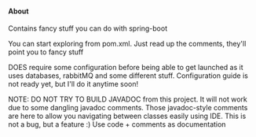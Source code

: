 <h4> About </h4>

<p> Contains fancy stuff you can do with spring-boot </p>

<p> You can start exploring from pom.xml. Just read up the comments, they'll point you to fancy stuff</p>

<p> DOES require some configuration before being able to get launched as it uses databases, rabbitMQ and some different 
stuff. Configuration guide is not ready yet, but I'll do it anytime soon! </p>

<p> NOTE: DO NOT TRY TO BUILD JAVADOC from this project. It will not work due to some dangling 
javadoc comments. Those javadoc-style comments are here to allow you navigating between classes easily using IDE. 
This is not a bug, but a feature :) Use code + comments as documentation </p>
